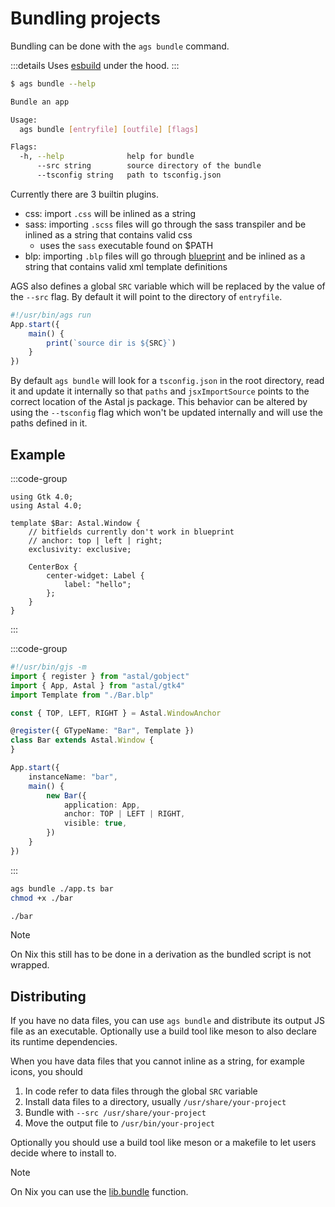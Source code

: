 # Bundling projects

Bundling can be done with the `ags bundle` command.

:::details
Uses [esbuild](https://esbuild.github.io/) under the hood.
:::

```sh
$ ags bundle --help

Bundle an app

Usage:
  ags bundle [entryfile] [outfile] [flags]

Flags:
  -h, --help              help for bundle
      --src string        source directory of the bundle
      --tsconfig string   path to tsconfig.json
```

Currently there are 3 builtin plugins.

- css: import `.css` will be inlined as a string
- sass: importing `.scss` files will go through the sass transpiler and be inlined as a string that contains valid css
  - uses the `sass` executable found on $PATH
- blp: importing `.blp` files will go through [blueprint](https://jwestman.pages.gitlab.gnome.org/blueprint-compiler/) and be inlined as a string that contains valid xml template definitions

AGS also defines a global `SRC` variable which will be replaced by the value of the `--src` flag.
By default it will point to the directory of `entryfile`.

```js
#!/usr/bin/ags run
App.start({
    main() {
        print(`source dir is ${SRC}`)
    }
})
```

By default `ags bundle` will look for a `tsconfig.json` in the root directory,
read it and update it internally so that `paths` and `jsxImportSource` points to
the correct location of the Astal js package.
This behavior can be altered by using the `--tsconfig` flag which won't be
updated internally and will use the paths defined in it.

## Example

:::code-group

```blp [Bar.blp]
using Gtk 4.0;
using Astal 4.0;

template $Bar: Astal.Window {
    // bitfields currently don't work in blueprint
    // anchor: top | left | right;
    exclusivity: exclusive;

    CenterBox {
        center-widget: Label {
            label: "hello";
        };
    }
}
```

:::

:::code-group

```ts [app.ts]
#!/usr/bin/gjs -m
import { register } from "astal/gobject"
import { App, Astal } from "astal/gtk4"
import Template from "./Bar.blp"

const { TOP, LEFT, RIGHT } = Astal.WindowAnchor

@register({ GTypeName: "Bar", Template })
class Bar extends Astal.Window {
}

App.start({
    instanceName: "bar",
    main() {
        new Bar({
            application: App,
            anchor: TOP | LEFT | RIGHT,
            visible: true,
        })
    }
})
```

:::

```sh
ags bundle ./app.ts bar
chmod +x ./bar

./bar
```

> [!NOTE]
> On Nix this still has to be done in a derivation
> as the bundled script is not wrapped.

## Distributing

If you have no data files, you can use `ags bundle`
and distribute its output JS file as an executable.
Optionally use a build tool like meson to also declare its runtime dependencies.

When you have data files that you cannot inline as a string, for example icons,
you should

1. In code refer to data files through the global `SRC` variable
2. Install data files to a directory, usually `/usr/share/your-project`
3. Bundle with `--src /usr/share/your-project`
4. Move the output file to `/usr/bin/your-project`

Optionally you should use a build tool like meson or a makefile
to let users decide where to install to.

> [!NOTE]
> On Nix you can use the [lib.bundle](./nix#bundle-and-devshell) function.
